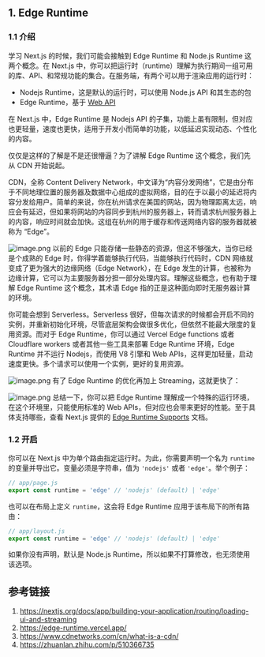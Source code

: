 ﻿## 1. Edge Runtime

### 1.1 介绍

学习 Next.js 的时候，我们可能会接触到 Edge Runtime 和 Node.js Runtime 这两个概念。在 Next.js 中，你可以把运行时（runtime）理解为执行期间一组可用的库、API、和常规功能的集合。在服务端，有两个可以用于渲染应用的运行时：

*   Nodejs Runtime，这是默认的运行时，可以使用 Node.js API 和其生态的包
*   Edge Runtime，基于 [Web API](https://nextjs.org/docs/app/api-reference/edge)

在 Next.js 中，Edge Runtime 是 Nodejs API 的子集，功能上虽有限制，但对应也更轻量，速度也更快，适用于开发小而简单的功能，以低延迟实现动态、个性化的内容。

仅仅是这样的了解是不是还很懵逼？为了讲解 Edge Runtime 这个概念，我们先从 CDN 开始说起。

CDN，全称 Content Delivery Network，中文译为“内容分发网络”，它是由分布于不同地理位置的服务器及数据中心组成的虚拟网络，目的在于以最小的延迟将内容分发给用户。简单的来说，你在杭州请求在美国的网站，因为物理距离太远，响应会有延迟，但如果将网站的内容同步到杭州的服务器上，转而请求杭州服务器上的内容，响应时间就会加快。这组在杭州的用于缓存和传送网络内容的服务器就被称为 “Edge”。

![image.png](https://p3-juejin.byteimg.com/tos-cn-i-k3u1fbpfcp/a2a3950cc3954c3481d299f66fd5a810~tplv-k3u1fbpfcp-jj-mark:0:0:0:0:q75.image#?w=1536\&h=1409\&s=231537\&e=png\&a=1\&b=f3f3f3)
以前的 Edge 只能存储一些静态的资源，但这不够强大，当你已经是个成熟的 Edge 时，你得学着能够执行代码，当能够执行代码时，CDN 网络就变成了更为强大的边缘网络（Edge Network），在 Edge 发生的计算，也被称为边缘计算，它可以为主要服务器分担一部分处理内容。理解这些概念，也有助于理解 Edge Runtime 这个概念，其术语 Edge 指的正是这种面向即时无服务器计算的环境。

你可能会想到 Serverless。Serverless 很好，但每次请求的时候都会开启不同的实例，并重新初始化环境，尽管底层架构会做很多优化，但依然不能最大限度的复用资源。而对于 Edge Runtime，你可以通过 Vercel Edge functions 或者 Cloudflare workers 或者其他一些工具来部署 Edge Runtime 环境，Edge Runtime 并不运行 Nodejs，而使用 V8 引擎和 Web APIs，这样更加轻量，启动速度更快。多个请求可以使用一个实例，更好的复用资源。

![image.png](https://p3-juejin.byteimg.com/tos-cn-i-k3u1fbpfcp/6c30eb01fb754f45b86d336f4468fd5c~tplv-k3u1fbpfcp-jj-mark:0:0:0:0:q75.image#?w=1760\&h=1352\&s=844342\&e=png\&b=fcf9f9)
有了 Edge Runtime 的优化再加上 Streaming，这就更快了：

![image.png](https://p3-juejin.byteimg.com/tos-cn-i-k3u1fbpfcp/380bb3c168b845a28c08088e4437317e~tplv-k3u1fbpfcp-jj-mark:0:0:0:0:q75.image#?w=1938\&h=1304\&s=384225\&e=png\&b=fdfafa)
总结一下，你可以把 Edge Runtime 理解成一个特殊的运行环境，在这个环境里，只能使用标准的 Web APIs，但对应也会带来更好的性能。至于具体支持哪些，查看 Next.js 提供的 [Edge Runtime Supports](https://nextjs.org/docs/app/api-reference/edge) 文档。

### 1.2 开启

你可以在 Next.js 中为单个路由指定运行时。为此，你需要声明一个名为 `runtime` 的变量并导出它。变量必须是字符串，值为 `'nodejs'` 或者 `'edge'`。举个例子：

```javascript
// app/page.js
export const runtime = 'edge' // 'nodejs' (default) | 'edge'
```

也可以在布局上定义 `runtime`，这会将 Edge Runtime 应用于该布局下的所有路由：

```javascript
// app/layout.js
export const runtime = 'edge' // 'nodejs' (default) | 'edge'
```

如果你没有声明，默认是 Node.js Runtime，所以如果不打算修改，也无须使用该选项。

## 参考链接

1.  <https://nextjs.org/docs/app/building-your-application/routing/loading-ui-and-streaming>
2.  <https://edge-runtime.vercel.app/>
3.  <https://www.cdnetworks.com/cn/what-is-a-cdn/>
4.  <https://zhuanlan.zhihu.com/p/510366735>
